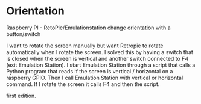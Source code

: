 # Orientation
Raspberry PI - RetoPie/Emulationstation change orientation with a button/switch


I want to rotate the screen manually but want Retropie to rotate automatically when I rotate the screen. I solved this by having a switch that is closed when the screen is vertical and another switch connected to F4 (exit Emulation Station). I start Emulation Station through a script that calls a Python program that reads if the screen is vertical / horizontal on a raspberry GPIO. Then I call Emulation Station with vertical or horizontal command. If I rotate the screen it calls F4 and then the script.

first edition.

